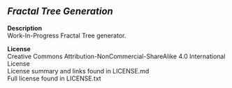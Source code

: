 _Fractal Tree Generation_
------
__Description__  
Work-In-Progress Fractal Tree generator.

__License__  
Creative Commons Attribution-NonCommercial-ShareAlike 4.0 International License  
License summary and links found in LICENSE.md  
Full license found in LICENSE.txt